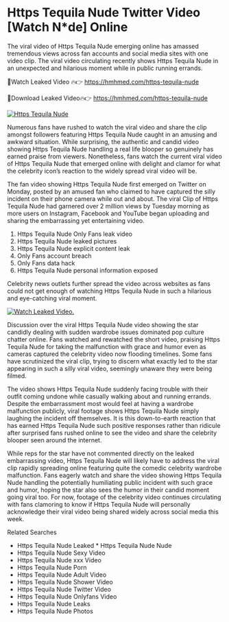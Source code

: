 ﻿# Https Tequila Nude Twitter Video [Watch N*de] Online

The viral video of ﻿Https Tequila Nude emerging online has amassed tremendous views across fan accounts and social media sites with one video clip. The viral video circulating recently shows ﻿Https Tequila Nude in an unexpected and hilarious moment while in public running errands. 

🔴Watch Leaked Video 🔥👉  https://hmhmed.com/https-tequila-nude 

🔴Download Leaked Video🔥👉  https://hmhmed.com/https-tequila-nude 

[![Https Tequila Nude](https://i.imgur.com/dJHk4Zq.gif)](https://hmhmed.com/https-tequila-nude)

Numerous fans have rushed to watch the viral video and share the clip amongst followers featuring ﻿Https Tequila Nude caught in an amusing and awkward situation. While surprising, the authentic and candid video showing ﻿Https Tequila Nude handling a real life blooper so genuinely has earned praise from viewers. Nonetheless, fans watch the current viral video of ﻿Https Tequila Nude that emerged online with delight and clamor for what the celebrity icon’s reaction to the widely spread viral video will be.

The fan video showing ﻿Https Tequila Nude first emerged on Twitter on Monday, posted by an amused fan who claimed to have captured the silly incident on their phone camera while out and about. The viral Clip of ﻿Https Tequila Nude had garnered over 2 million views by Tuesday morning as more users on Instagram, Facebook and YouTube began uploading and sharing the embarrassing yet entertaining video. 

1. ﻿Https Tequila Nude Only Fans leak video
2. ﻿Https Tequila Nude leaked pictures
3. ﻿Https Tequila Nude explicit content leak
4. Only Fans account breach
5. Only Fans data hack
6. ﻿Https Tequila Nude personal information exposed

Celebrity news outlets further spread the video across websites as fans could not get enough of watching ﻿Https Tequila Nude in such a hilarious and eye-catching viral moment. 

[![Watch Leaked Video.](https://miro.medium.com/v2/resize:fit:828/format:webp/1*cilzJN44JGOrTw9NJCrNHA.gif "Watch Leaked Video")](https://hmhmed.com/https-tequila-nude)

Discussion over the viral ﻿Https Tequila Nude video showing the star candidly dealing with sudden wardrobe issues dominated pop culture chatter online. Fans watched and rewatched the short video, praising ﻿Https Tequila Nude for taking the malfunction with grace and humor even as cameras captured the celebrity video now flooding timelines. Some fans have scrutinized the viral clip, trying to discern what exactly led to the star appearing in such a silly viral video, seemingly unaware they were being filmed.

The video shows ﻿Https Tequila Nude suddenly facing trouble with their outfit coming undone while casually walking about and running errands. Despite the embarrassment most would feel at having a wardrobe malfunction publicly, viral footage shows ﻿Https Tequila Nude simply laughing the incident off themselves. It is this down-to-earth reaction that has earned ﻿Https Tequila Nude such positive responses rather than ridicule after surprised fans rushed online to see the video and share the celebrity blooper seen around the internet.  

While reps for the star have not commented directly on the leaked embarrassing video, ﻿Https Tequila Nude will likely have to address the viral clip rapidly spreading online featuring quite the comedic celebrity wardrobe malfunction. Fans eagerly watch and share the video showing ﻿Https Tequila Nude handling the potentially humiliating public incident with such grace and humor, hoping the star also sees the humor in their candid moment going viral too. For now, footage of the celebrity video continues circulating with fans clamoring to know if ﻿Https Tequila Nude will personally acknowledge their viral video being shared widely across social media this week.

Related Searches
* ﻿Https Tequila Nude Leaked
﻿* Https Tequila Nude Nude
* ﻿Https Tequila Nude Sexy Video
* ﻿Https Tequila Nude xxx Video
* ﻿Https Tequila Nude Porn
* ﻿Https Tequila Nude Adult Video
* ﻿Https Tequila Nude Shower Video
* ﻿Https Tequila Nude Twitter Video
* ﻿Https Tequila Nude Onlyfans Video
* ﻿Https Tequila Nude Leaks
* ﻿Https Tequila Nude Photos